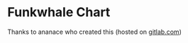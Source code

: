 # Funkwhale Chart

Thanks to ananace who created this (hosted on [gitlab.com](https://gitlab.com/ananace/charts))

